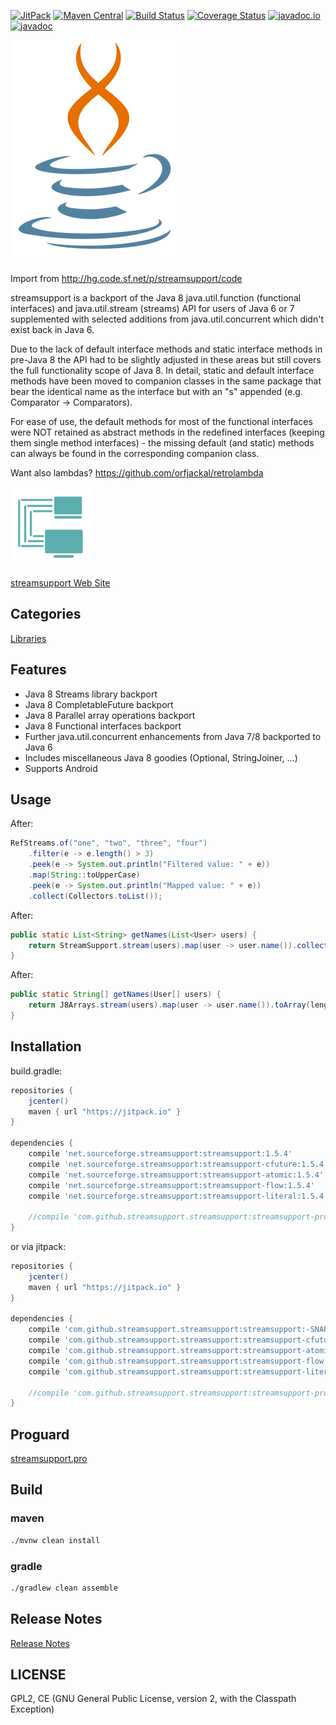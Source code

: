 [![JitPack](https://img.shields.io/github/tag/streamsupport/streamsupport.svg?label=JitPack)](https://jitpack.io/#streamsupport/streamsupport)
[![Maven Central](https://img.shields.io/maven-central/v/net.sourceforge.streamsupport/streamsupport.svg)](http://mvnrepository.com/artifact/net.sourceforge.streamsupport/streamsupport)
[![Build Status](https://travis-ci.org/streamsupport/streamsupport.svg)](https://travis-ci.org/streamsupport/streamsupport)
[![Coverage Status](https://coveralls.io/repos/github/streamsupport/streamsupport/badge.svg)](https://coveralls.io/github/streamsupport/streamsupport)
[![javadoc.io](https://javadocio-badges.herokuapp.com/net.sourceforge.streamsupport/streamsupport/badge.svg)](http://www.javadoc.io/doc/net.sourceforge.streamsupport/streamsupport/)
[![javadoc](https://img.shields.io/github/tag/streamsupport/streamsupport.svg?label=javadoc)](https://jitpack.io/com/github/streamsupport/streamsupport/-SNAPSHOT/javadoc/)
<!--[![Download](https://api.bintray.com/packages/streamsupport/maven/streamsupport/images/download.svg) ](https://bintray.com/streamsupport/maven/streamsupport/_latestVersion)-->
<!--[![Join the chat at https://gitter.im/streamsupport/streamsupport](https://badges.gitter.im/Join%20Chat.svg)](https://gitter.im/streamsupport/streamsupport?utm_source=badge&utm_medium=badge&utm_campaign=pr-badge&utm_content=badge)-->

![](art/streamsupport.png)

Import from http://hg.code.sf.net/p/streamsupport/code

streamsupport is a backport of the Java 8 java.util.function (functional interfaces) and java.util.stream (streams) API for users of Java 6 or 7 supplemented with selected additions from java.util.concurrent which didn't exist back in Java 6.

Due to the lack of default interface methods and static interface methods in pre-Java 8 the API had to be slightly adjusted in these areas but still covers the full functionality scope of Java 8. In detail, static and default interface methods have been moved to companion classes in the same package that bear the identical name as the interface but with an "s" appended (e.g. Comparator -> Comparators).

For ease of use, the default methods for most of the functional interfaces were NOT retained as abstract methods in the redefined interfaces (keeping them single method interfaces) - the missing default (and static) methods can always be found in the corresponding companion class.

Want also lambdas? https://github.com/orfjackal/retrolambda

[![](art/streamsupport-sf.png)](http://streamsupport.sourceforge.net/)

[streamsupport Web Site](http://streamsupport.sourceforge.net/)

## Categories

[Libraries](http://sourceforge.net/directory/development/softdevlibraries/)

## Features

* Java 8 Streams library backport
* Java 8 CompletableFuture backport
* Java 8 Parallel array operations backport
* Java 8 Functional interfaces backport
* Further java.util.concurrent enhancements from Java 7/8 backported to Java 6
* Includes miscellaneous Java 8 goodies (Optional, StringJoiner, ...)
* Supports Android

## Usage

After:

```java
RefStreams.of("one", "two", "three", "four")
    .filter(e -> e.length() > 3)
    .peek(e -> System.out.println("Filtered value: " + e))
    .map(String::toUpperCase)
    .peek(e -> System.out.println("Mapped value: " + e))
    .collect(Collectors.toList());
```

After:

```java
public static List<String> getNames(List<User> users) {
    return StreamSupport.stream(users).map(user -> user.name()).collect(Collectors.toList());
}
```

After:

```java
public static String[] getNames(User[] users) {
    return J8Arrays.stream(users).map(user -> user.name()).toArray(length -> new String[length]);
}
```

## Installation

build.gradle:

```gradle
repositories {
    jcenter()
    maven { url "https://jitpack.io" }
}

dependencies {
    compile 'net.sourceforge.streamsupport:streamsupport:1.5.4'
    compile 'net.sourceforge.streamsupport:streamsupport-cfuture:1.5.4'
    compile 'net.sourceforge.streamsupport:streamsupport-atomic:1.5.4'
    compile 'net.sourceforge.streamsupport:streamsupport-flow:1.5.4'
    compile 'net.sourceforge.streamsupport:streamsupport-literal:1.5.4'

    //compile 'com.github.streamsupport.streamsupport:streamsupport-pro:-SNAPSHOT' // proguard config for android
}
```

or via jitpack:

```gradle
repositories {
    jcenter()
    maven { url "https://jitpack.io" }
}

dependencies {
    compile 'com.github.streamsupport.streamsupport:streamsupport:-SNAPSHOT'
    compile 'com.github.streamsupport.streamsupport:streamsupport-cfuture:-SNAPSHOT'
    compile 'com.github.streamsupport.streamsupport:streamsupport-atomic:-SNAPSHOT'
    compile 'com.github.streamsupport.streamsupport:streamsupport-flow:-SNAPSHOT'
    compile 'com.github.streamsupport.streamsupport:streamsupport-literal:-SNAPSHOT'

    //compile 'com.github.streamsupport.streamsupport:streamsupport-pro:-SNAPSHOT' // proguard config for android
}
```

## Proguard

[streamsupport.pro](streamsupport-pro/streamsupport.pro)

## Build

### maven

```sh
./mvnw clean install
```

### gradle

```sh
./gradlew clean assemble
```

## Release Notes

[Release Notes](Readme.txt)

## LICENSE

GPL2, CE (GNU General Public License, version 2, with the Classpath Exception)
